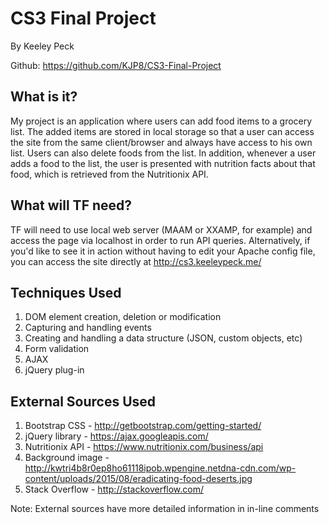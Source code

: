 # CS3 Final Project
By Keeley Peck

Github: https://github.com/KJP8/CS3-Final-Project

## What is it?
My project is an application where users can add food items to a grocery list. The added items are stored in local storage so that a user can access the site from the same client/browser and always have access to his own list. Users can also delete foods from the list. In addition, whenever a user adds a food to the list, the user is presented with nutrition facts about that food, which is retrieved from the Nutritionix API.

## What will TF need?
TF will need to use local web server (MAAM or XXAMP, for example) and access the page via localhost in order to run API queries.
Alternatively, if you'd like to see it in action without having to edit your Apache config file, you can access the site directly at http://cs3.keeleypeck.me/

## Techniques Used
1. DOM element creation, deletion or modification
2. Capturing and handling events
3. Creating and handling a data structure (JSON, custom objects, etc)
4. Form validation
5. AJAX
6. jQuery plug-in

## External Sources Used
1. Bootstrap CSS - http://getbootstrap.com/getting-started/
2. jQuery library - https://ajax.googleapis.com/
3. Nutritionix API - https://www.nutritionix.com/business/api
4. Background image - http://kwtri4b8r0ep8ho61118ipob.wpengine.netdna-cdn.com/wp-content/uploads/2015/08/eradicating-food-deserts.jpg
5. Stack Overflow - http://stackoverflow.com/

Note: External sources have more detailed information in in-line comments
